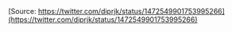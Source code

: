 [Source: https://twitter.com/diprjk/status/1472549901753995266](https://twitter.com/diprjk/status/1472549901753995266)